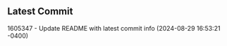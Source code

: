 
## Latest Commit
1605347 - Update README with latest commit info (2024-08-29 16:53:21 -0400) <Yunxi-Zhou>

